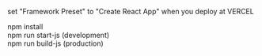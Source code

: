 set "Framework Preset" to "Create React App" when you deploy at VERCEL 

npm install\
npm run start-js (development)\
npm run build-js (production)
